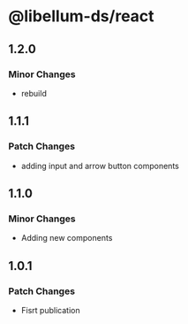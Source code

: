 # @libellum-ds/react

## 1.2.0

### Minor Changes

- rebuild

## 1.1.1

### Patch Changes

- adding input and arrow button components

## 1.1.0

### Minor Changes

- Adding new components

## 1.0.1

### Patch Changes

- Fisrt publication
